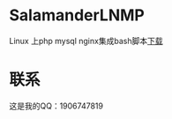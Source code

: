 # SalamanderLNMP
Linux 上php mysql nginx集成bash脚本[下载](http://ongd1spyv.bkt.clouddn.com/LNMP.zip)



# 联系
这是我的QQ：1906747819

